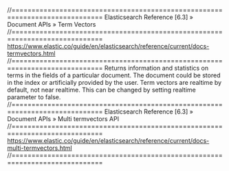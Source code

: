 //=============================================================================
Elasticsearch Reference [6.3] » Document APIs » Term Vectors
//=============================================================================
https://www.elastic.co/guide/en/elasticsearch/reference/current/docs-termvectors.html
//=============================================================================
Returns information and statistics on terms in the fields of a particular
document. The document could be stored in the index or artificially provided
by the user. Term vectors are realtime by default, not near realtime. This
can be changed by setting realtime parameter to false.
//=============================================================================
Elasticsearch Reference [6.3] » Document APIs » Multi termvectors API
//=============================================================================
https://www.elastic.co/guide/en/elasticsearch/reference/current/docs-multi-termvectors.html
//=============================================================================
